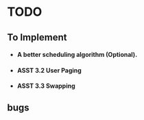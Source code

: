 # TODO

## To Implement

-   #### A better scheduling algorithm (Optional).
-   #### ASST 3.2 User Paging
-   #### ASST 3.3 Swapping

## bugs
